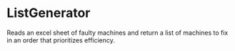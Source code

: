 # ListGenerator
Reads an excel sheet of faulty machines and return a list of machines to fix in an order that prioritizes efficiency.
